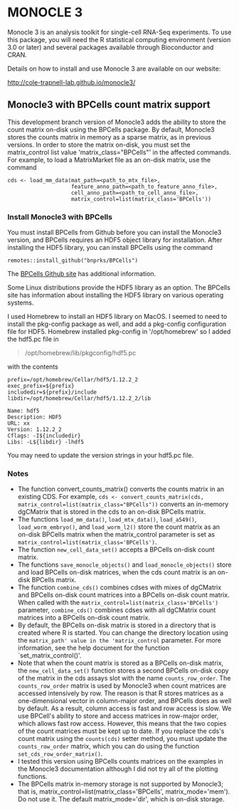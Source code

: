MONOCLE 3
=======================

Monocle 3 is an analysis toolkit for single-cell RNA-Seq experiments.  To use this package, you will need the R statistical computing environment (version 3.0 or later) and several packages available through Bioconductor and CRAN.

Details on how to install and use Monocle 3 are available on our website:

http://cole-trapnell-lab.github.io/monocle3/

## Monocle3 with BPCells count matrix support

This development branch version of Monocle3 adds the ability to store the count matrix on-disk using the BPCells package. By default, Monocle3 stores the counts matrix in memory as a sparse matrix, as in previous versions. In order to store the matrix on-disk, you must set the matrix_control list value 'matrix_class="BPCells"' in the affected commands. For example, to load a MatrixMarket file as an on-disk matrix, use the command

```
cds <- load_mm_data(mat_path=<path_to_mtx_file>,
                    feature_anno_path=<path_to_feature_anno_file>,
                    cell_anno_path=<path_to_cell_anno_file>,
                    matrix_control=list(matrix_class='BPCells'))
```

### Install Monocle3 with BPCells

You must install BPCells from Github before you can install the Monocle3 version, and BPCells requires an HDF5 object library for installation. After installing the HDF5 library, you can install BPCells using the command

```
remotes::install_github("bnprks/BPCells")
```

The [BPCells Github site](https://github.com/bnprks/BPCells)  has additional information.

Some Linux distributions provide the HDF5 library as an option. The
BPCells site has information about installing the HDF5 library on various operating systems.

I used Homebrew to install an HDF5 library on MacOS. I seemed to need to install the pkg-config package as well, and add a pkg-config configuration file for HDF5. Homebrew installed pkg-config in '/opt/homebrew' so I added the hdf5.pc file in

> /opt/homebrew/lib/pkgconfig/hdf5.pc

with the contents

```
prefix=/opt/homebrew/Cellar/hdf5/1.12.2_2
exec_prefix=${prefix}
includedir=${prefix}/include
libdir=/opt/homebrew/Cellar/hdf5/1.12.2_2/lib
  
Name: hdf5
Description: HDF5
URL: xx
Version: 1.12.2_2
Cflags: -I${includedir}
Libs: -L${libdir} -lhdf5
```

You may need to update the version strings in your hdf5.pc file.

### Notes

- The function convert_counts_matrix() converts the counts matrix in an existing CDS. For example, `cds <- convert_counts_matrix(cds, matrix_control=list(matrix_class="BPCells"))` converts an in-memory dgCMatrix that is stored in the cds to an on-disk BPCells matrix.
- The functions `load_mm_data()`, `load_mtx_data()`, `load_a549()`, `load_worm_embryo()`, and `load_worm_l2()` store the count matrix as an on-disk BPCells matrix when the matrix_control parameter is set as `matrix_control=list(matrix_class='BPCells')`.
- The function `new_cell_data_set()` accepts a BPCells on-disk count matrix.
- The functions `save_monocle_objects()` and `load_monocle_objects()` store and load BPCells on-disk matrices, when the cds count matrix is an on-disk BPCells matrix.
- The function `combine_cds()` combines cdses with mixes of dgCMatrix and BPCells on-disk count matrices into a BPCells on-disk count matrix. When called with the `matrix_control=list(matrix_class='BPCells')` parameter, `combine_cds()` combines cdses with all dgCMatrix count matrices into a BPCells on-disk count matrix.
- By default, the BPCells on-disk matrix is stored in a directory that is created where R is started. You can change the directory location using the `matrix_path' value in the 'matrix_control` parameter. For more information, see the help document for the function `set_matrix_control()'.
- Note that when the count matrix is stored as a BPCells on-disk matrix, the `new_cell_data_set()` function stores a second BPCells on-disk copy of the matrix in the cds assays slot with the name `counts_row_order`. The `counts_row_order` matrix is used by Monocle3 when count matrices are accessed intensively by row. The reason is that R stores matrices as a one-dimensional vector in column-major order, and BPCells does as well by default. As a result, column access is fast and row access is slow. We use BPCell's ability to store and access matrices in row-major order, which allows fast row access. However, this means that the two copies of the count matrices must be kept up to date. If you replace the cds's count matrix using the `counts(cds)` setter method, you must update the `counts_row_order` matrix, which you can do using the function `set_cds_row_order_matrix()`.
- I tested this version using BPCells counts matrices on the examples in the Monocle3 documentation although I did not try all of the plotting functions.
- The BPCells matrix in-memory storage is not supported by Monocle3; that is, matrix_control=list(matrix_class='BPCells', matrix_mode='mem'). Do not use it. The default matrix_mode='dir', which is on-disk storage.

